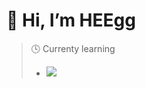 # 👋 Hi, I’m HEEgg
> :clock4: Currenty learning
> - <img src="https://img.shields.io/badge/java-E8E8E8?style=for-the-badge&logo=java&logoColor=white"> 
